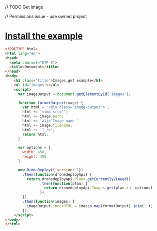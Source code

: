 // TODO Get image

// Permissions issue - use owned project

# [Install the example](https://www.dronedeploy.com/app2/applications/589b5452c256798c1c4cd1c1/install "Install the example application.")

```html
<!DOCTYPE html>
<html lang="en">
<head>
  <meta charset="UTF-8">
  <title>Document</title>
</head>
<body>
    <h1 class="title">Images.get example</h1>
    <ul id="images"></ul>
    <script>
      var imageOutput = document.getElementById('images');

      function formatOutput(image) {
        var html = '<div class="image-output">';
        html += '<img src="';
        html += image.path;
        html += 'alt="Image name '
        html += image.filename;
        html += '" />';
        return html;
      }

      var options = {
        width: 450,
        height: 450
      }

      new DroneDeploy({ version: 1})
        .then(function(dronedeployApi) {
          return dronedeployApi.Plans.getCurrentlyViewed()
                .then(function(plan) {
                  return dronedeployApi.Images.get(plan.id, options)
                })
        })
        .then(function(images) {
          imageOutput.innerHTML = images.map(formatOutput).join('');
        });
    </script>
</body>
</html>
```



